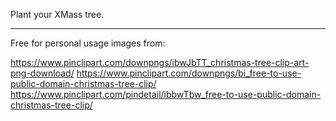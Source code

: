 Plant your XMass tree.

---
Free for personal usage images from:

https://www.pinclipart.com/downpngs/ibwJbTT_christmas-tree-clip-art-png-download/
https://www.pinclipart.com/downpngs/bi_free-to-use-public-domain-christmas-tree-clip/
https://www.pinclipart.com/pindetail/ibbwTbw_free-to-use-public-domain-christmas-tree-clip/